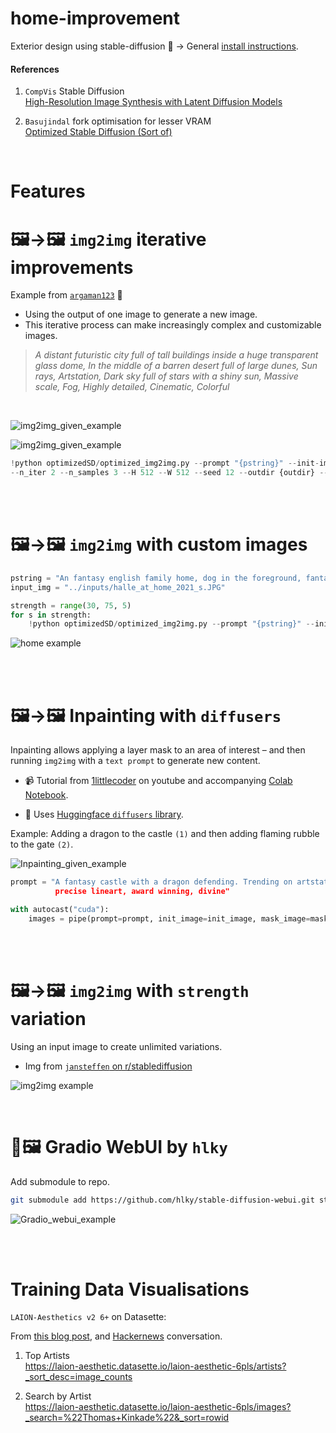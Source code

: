# home-improvement

Exterior design using stable-diffusion 🏡 → General [install instructions](https://github.com/hlky/stable-diffusion/wiki/Installation).

#### References

1. `CompVis` Stable Diffusion  
   [High-Resolution Image Synthesis with Latent Diffusion Models](https://github.com/CompVis/stable-diffusion)

2. `Basujindal` fork optimisation for lesser VRAM  
   [Optimized Stable Diffusion (Sort of)](https://github.com/basujindal/stable-diffusion)



</br>  

# Features
# 🖼️→🖼️ `img2img` iterative improvements

Example from [`argaman123`](hhttps://old.reddit.com/r/StableDiffusion/comments/wzlmty/its_some_kind_of_black_magic_i_swear/) 🔗

- Using the output of one image to generate a new image.
- This iterative process can make increasingly complex and customizable images.

> _A distant futuristic city full of tall buildings inside a huge transparent glass dome, In the middle of a barren desert full of large dunes, Sun rays, Artstation, Dark sky full of stars with a shiny sun, Massive scale, Fog, Highly detailed, Cinematic, Colorful_

</br>

![img2img_given_example](inputs/011_iterative_design.JPG)

![img2img_given_example](inputs/021_iterative_design.JPG)

```py
!python optimizedSD/optimized_img2img.py --prompt "{pstring}" --init-img {input_img} --strength 0.8 
--n_iter 2 --n_samples 3 --H 512 --W 512 --seed 12 --outdir {outdir} --ddim_steps 200
```

</br>
</br>

# 🖼️→🖼️ `img2img` with custom images

```py
pstring = "An fantasy english family home, dog in the foreground, fantasy, illustration, trending on artstation"
input_img = "../inputs/halle_at_home_2021_s.JPG"

strength = range(30, 75, 5)
for s in strength:
    !python optimizedSD/optimized_img2img.py --prompt "{pstring}" --init-img {input_img} --strength {s*0.01} --seed 200 --outdir {outdir}
```

![home example](media/home_pic_dog.JPG)


</br>
</br>

# 🖼️→🖼️ Inpainting with `diffusers`

Inpainting allows applying a layer mask to an area of interest – and then running `img2img` with a `text prompt` to generate new content.

   - 📹 Tutorial from [1littlecoder](https://www.youtube.com/watch?v=N913hReVxMM) on youtube and accompanying [Colab Notebook](https://colab.research.google.com/drive/1R2HJvufacjy7GNrGCwgSE3LbQBk5qcS3?usp=sharing#scrollTo=BnobY4zi0Pjs).

   - 🤗 Uses [Huggingface `diffusers` library](https://github.com/huggingface/diffusers).

Example: Adding a dragon to the castle `(1)` and then adding flaming rubble to the gate `(2)`.

![Inpainting_given_example](media/castle_inpainting.png)

```py
prompt = "A fantasy castle with a dragon defending. Trending on artstation, 
          precise lineart, award winning, divine"

with autocast("cuda"):
    images = pipe(prompt=prompt, init_image=init_image, mask_image=mask_image, strength=0.7)["sample"]
```



</br>
</br>

# 🖼️→🖼️ `img2img` with `strength` variation

Using an input image to create unlimited variations.

- Img from [`jansteffen` on r/stablediffusion](https://www.reddit.com/r/StableDiffusion/comments/wwmjih/converting_a_minecraft_screenshot_into_a_painting/)

![img2img example](media/img2img_examples.JPG)

</br>

# 📱🖼️ Gradio WebUI by `hlky` 

Add submodule to repo.  
```sh
git submodule add https://github.com/hlky/stable-diffusion-webui.git stable-diffusion-webui
```

![Gradio_webui_example](media/gradio.jpg)


</br>
</br>

# Training Data Visualisations

`LAION-Aesthetics v2 6+` on Datasette:

From [this blog post](https://waxy.org/2022/08/exploring-12-million-of-the-images-used-to-train-stable-diffusions-image-generator/), and [Hackernews](https://news.ycombinator.com/item?id=32655497) conversation.

1. Top Artists  
   https://laion-aesthetic.datasette.io/laion-aesthetic-6pls/artists?_sort_desc=image_counts

2. Search by Artist  
   https://laion-aesthetic.datasette.io/laion-aesthetic-6pls/images?_search=%22Thomas+Kinkade%22&_sort=rowid


</br>
</br>

